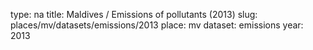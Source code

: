 type: na
title: Maldives / Emissions of pollutants (2013)
slug: places/mv/datasets/emissions/2013
place: mv
dataset: emissions
year: 2013
